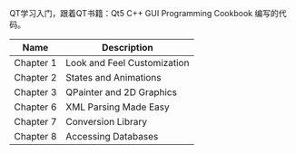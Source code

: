 
QT学习入门，跟着QT书籍：Qt5 C++ GUI Programming Cookbook 编写的代码。

| Name      | Description                 |
| --------- | --------------------------- |
| Chapter 1 | Look and Feel Customization |
| Chapter 2 | States and Animations       |
| Chapter 3 | QPainter and 2D Graphics    |
| Chapter 6 | XML Parsing Made Easy       |
| Chapter 7 | Conversion Library          |
| Chapter 8 | Accessing Databases         |

